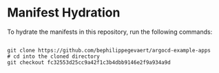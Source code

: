 
# Manifest Hydration

To hydrate the manifests in this repository, run the following commands:

```shell

git clone https://github.com/bephilippegevaert/argocd-example-apps
# cd into the cloned directory
git checkout fc32553d25cc9a42f1c3b4dbb9146e2f9a934a9d
```